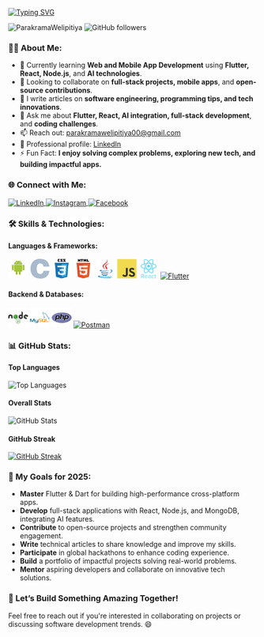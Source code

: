 [![Typing SVG](https://readme-typing-svg.herokuapp.com?size=32&vCenter=true&align=center&width=900&lines=Hi+%F0%9F%91%8B%2C+I'm+Parakrama+Welipitiya;Bachelor+of+Software+Engineering+Honors+Degree)](https://git.io/typing-svg)

<div align="left">
  <img src="https://komarev.com/ghpvc/?username=ParakramaWelipitiya&label=Profile%20views&color=0e75b6&style=flat" alt="ParakramaWelipitiya" />
  <img src="https://img.shields.io/github/followers/ParakramaWelipitiya?label=Followers&style=social" alt="GitHub followers" />
</div>

### 👨‍💻 About Me:
- 🌱 Currently learning **Web and Mobile App Development** using **Flutter, React, Node.js**, and **AI technologies**.  
- 👯 Looking to collaborate on **full-stack projects, mobile apps**, and **open-source contributions**.  
- 📝 I write articles on **software engineering, programming tips, and tech innovations**.  
- 💬 Ask me about **Flutter, React, AI integration, full-stack development**, and **coding challenges**.  
- 📫 Reach out: [parakramawelipitiya00@gmail.com](mailto:parakramawelipitiya00@gmail.com)  
- 📄 Professional profile: [LinkedIn](https://www.linkedin.com/in/parakrama-welipitiya-8b8553344/)  
- ⚡ Fun Fact: **I enjoy solving complex problems, exploring new tech, and building impactful apps.**  

### 🌐 Connect with Me:
<p align="left">
  <a href="https://www.linkedin.com/in/parakrama-welipitiya-8b8553344/" target="blank">
    <img align="center" src="https://raw.githubusercontent.com/rahuldkjain/github-profile-readme-generator/master/src/images/icons/Social/linked-in-alt.svg" alt="LinkedIn" height="30" width="40" />
  </a>
  <a href="https://www.instagram.com/parakramawelipitiya/" target="blank">
    <img align="center" src="https://raw.githubusercontent.com/rahuldkjain/github-profile-readme-generator/master/src/images/icons/Social/instagram.svg" alt="Instagram" height="30" width="40" />
  </a>
  <a href="https://web.facebook.com/parakamawelipitiya/" target="blank">
    <img align="center" src="https://raw.githubusercontent.com/rahuldkjain/github-profile-readme-generator/master/src/images/icons/Social/facebook.svg" alt="Facebook" height="30" width="40" />
  </a>
</p>

### 🛠️ Skills & Technologies:

#### **Languages & Frameworks:**
<p align="left">
  <a href="https://developer.android.com" target="_blank" rel="noreferrer"><img src="https://raw.githubusercontent.com/devicons/devicon/master/icons/android/android-original-wordmark.svg" alt="Android" width="40" height="40" /></a>
  <a href="https://www.cprogramming.com/" target="_blank" rel="noreferrer"><img src="https://raw.githubusercontent.com/devicons/devicon/master/icons/c/c-original.svg" alt="C" width="40" height="40" /></a>
  <a href="https://www.w3schools.com/css/" target="_blank" rel="noreferrer"><img src="https://raw.githubusercontent.com/devicons/devicon/master/icons/css3/css3-original-wordmark.svg" alt="CSS3" width="40" height="40" /></a>
  <a href="https://www.w3.org/html/" target="_blank" rel="noreferrer"><img src="https://raw.githubusercontent.com/devicons/devicon/master/icons/html5/html5-original-wordmark.svg" alt="HTML5" width="40" height="40" /></a>
  <a href="https://www.java.com" target="_blank" rel="noreferrer"><img src="https://raw.githubusercontent.com/devicons/devicon/master/icons/java/java-original.svg" alt="Java" width="40" height="40" /></a>
  <a href="https://developer.mozilla.org/en-US/docs/Web/JavaScript" target="_blank" rel="noreferrer"><img src="https://raw.githubusercontent.com/devicons/devicon/master/icons/javascript/javascript-original.svg" alt="JavaScript" width="40" height="40" /></a>
  <a href="https://reactjs.org/" target="_blank" rel="noreferrer"><img src="https://raw.githubusercontent.com/devicons/devicon/master/icons/react/react-original-wordmark.svg" alt="React" width="40" height="40" /></a>
  <a href="https://flutter.dev/" target="_blank" rel="noreferrer"><img src="https://www.vectorlogo.zone/logos/flutterio/flutterio-icon.svg" alt="Flutter" width="40" height="40" /></a>
</p>

#### **Backend & Databases:**
<p align="left">
  <a href="https://nodejs.org" target="_blank" rel="noreferrer"><img src="https://raw.githubusercontent.com/devicons/devicon/master/icons/nodejs/nodejs-original-wordmark.svg" alt="Node.js" width="40" height="40" /></a>
  <a href="https://www.mysql.com/" target="_blank" rel="noreferrer"><img src="https://raw.githubusercontent.com/devicons/devicon/master/icons/mysql/mysql-original-wordmark.svg" alt="MySQL" width="40" height="40" /></a>
  <a href="https://www.php.net" target="_blank" rel="noreferrer"><img src="https://raw.githubusercontent.com/devicons/devicon/master/icons/php/php-original.svg" alt="PHP" width="40" height="40" /></a>
  <a href="https://postman.com" target="_blank" rel="noreferrer"><img src="https://www.vectorlogo.zone/logos/getpostman/getpostman-icon.svg" alt="Postman" width="40" height="40" /></a>
</p>

### 📊 GitHub Stats:

#### **Top Languages**
<p align="left">
  <img src="https://github-readme-stats.vercel.app/api/top-langs?username=ParakramaWelipitiya&show_icons=true&locale=en&layout=compact&theme=react&bg_color=1F222E&title_color=F85D7F&icon_color=F8D866&color=FFFFFF" alt="Top Languages" />
</p>

#### **Overall Stats**
<p align="left">
  <img src="https://github-readme-stats.vercel.app/api?username=ParakramaWelipitiya&theme=tokyonight&show_icons=true&locale=en" alt="GitHub Stats" />
</p>

#### **GitHub Streak**
<a href="https://git.io/streak-stats"><img src="https://streak-stats.demolab.com?user=ParakramaWelipitiya&theme=algolia" alt="GitHub Streak" /></a>

### 🎯 My Goals for 2025:
- **Master** Flutter & Dart for building high-performance cross-platform apps.  
- **Develop** full-stack applications with React, Node.js, and MongoDB, integrating AI features.  
- **Contribute** to open-source projects and strengthen community engagement.  
- **Write** technical articles to share knowledge and improve my skills.  
- **Participate** in global hackathons to enhance coding experience.  
- **Build** a portfolio of impactful projects solving real-world problems.  
- **Mentor** aspiring developers and collaborate on innovative tech solutions.  
 

### 🚀 Let’s Build Something Amazing Together!
Feel free to reach out if you're interested in collaborating on projects or discussing software development trends. 😄
